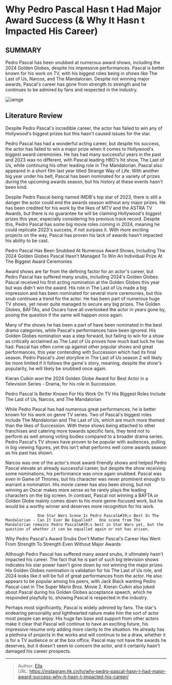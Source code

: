 # Why Pedro Pascal Hasn t Had Major Award Success (&amp; Why It Hasn t Impacted His Career)


## SUMMARY 



  Pedro Pascal has been snubbed at numerous award shows, including the 2024 Golden Globes, despite his impressive performances.   Pascal is better known for his work on TV, with his biggest roles being in shows like The Last of Us, Narcos, and The Mandalorian.   Despite not winning major awards, Pascal&#39;s career has gone from strength to strength and he continues to be admired by fans and respected in the industry.  

![iamge](https://static1.srcdn.com/wordpress/wp-content/uploads/2024/01/pedro-pascal-from-the-last-of-us-with-multiple-awards.jpg)

## Literature Review
Despite Pedro Pascal&#39;s incredible career, the actor has failed to win any of Hollywood&#39;s biggest prizes but this hasn&#39;t caused issues for the star.




Pedro Pascal has had a wonderful acting career, but despite his success, the actor has failed to win a major prize when it comes to Hollywood&#39;s biggest award ceremonies. He has had many successful years in the past and 2023 was no different, with Pascal leading HBO&#39;s hit show, The Last of Us, while continuing his other leading role in The Mandalorian. Pascal also appeared in a short film last year titled Strange Way of Life. With another big year under his belt, Pascal has been nominated for a variety of prizes during the upcoming awards season, but his history at these events hasn&#39;t been kind.




Despite Pedro Pascal being named IMDB&#39;s top star of 2023, there is still a danger the actor could end the awards season without any major prizes. He has been credited for his work by the likes of MTV and the ASTRA TV Awards, but there is no guarantee he will be claiming Hollywood&#39;s biggest prizes this year, especially considering his previous track record. Despite this, Pedro Pascal has some big movie roles coming in 2024, meaning he could replicate 2023&#39;s success, if not surpass it. With more exciting projects on the way, Pascal has proven his lack of awards hasn&#39;t impacted his ability to be cast.


 Pedro Pascal Has Been Snubbed At Numerous Award Shows, Including The 2024 Golden Globes 
Pascal Hasn&#39;t Managed To Win An Individual Prize At The Biggest Award Ceremonies
         

Award shows are far from the defining factor for an actor&#39;s career, but Pedro Pascal has suffered many snubs, including 2024&#39;s Golden Globes. Pascal received his first acting nomination at the Golden Globes this year but was didn&#39;t win the award. His role in The Last of Us made a big impression and has been nominated for several more ceremonies, but this snub continues a trend for the actor. He has been part of numerous huge TV shows, yet never quite managed to secure any big prizes. The Golden Globes, BAFTAs, and Oscars have all overlooked the actor in years gone by, posing the question if the same will happen once again.




Many of the shows he has been a part of have been nominated in the best drama categories, while Pascal&#39;s performances have been ignored. His Golden Globes nomination was a step forward, but failing to win for a show as critically acclaimed as The Last of Us proves how much bad luck he has had. Pascal has often come up against other popular shows and great performances, this year contending with Succession which had its final season. Pedro Pascal&#39;s Joel storyline in The Last of Us season 2 will likely be more limited if it follows the game&#39;s story, meaning, despite the show&#39;s popularity, he will likely be snubbed once again.



Kieran Culkin won the 2024 Golden Globe Award for Best Actor in a Television Series - Drama, for his role in Succession.






 Pedro Pascal Is Better Known For His Work On TV 
His Biggest Roles Include The Last of Us, Narcos, and The Mandalorian
          




While Pedro Pascal has had numerous great performances, he is better known for his work on genre TV series. Two of Pascal&#39;s biggest roles include The Mandalorian and The Last of Us, which are much more themed than the likes of Succession. With these shows being attached to other franchises and catering more towards specific fans, they tend not to perform as well among voting bodies compared to a broader drama series. Pedro Pascal&#39;s TV shows have proven to be popular with audiences, pulling in big viewing figures, yet this isn&#39;t what performs well come awards season as his past has shown.

Narcos was one of the actor&#39;s most award-friendly shows and helped Pedro Pascal elevate an already successful career, but despite the show receiving some nominations, his performance was once again snubbed. Pascal was even in Game of Thrones, but his character was never prominent enough to warrant a nomination. His movie career has also been strong, but not winning an Oscar makes more sense as he rarely plays the leading characters on the big screen. In contrast, Pascal not winning a BAFTA or Golden Globe mainly comes down to his more genre-focused work, but he would be a worthy winner and deserves more recognition for his work.




                  One Star Wars Scene Is Pedro Pascal&#39;s Best In The Mandalorian - Can It Ever Be Equalled?   One scene from The Mandalorian remains Pedro Pascal&#39;s best in Star Wars yet, but the question of whether it can be equalled again or not has arisen.    



 Why Pedro Pascal&#39;s Award Snubs Don&#39;t Matter 
Pascal&#39;s Career Has Went From Strength To Strength Even Without Major Awards
          

Although Pedro Pascal has suffered many award snubs, it ultimately hasn&#39;t impacted his career. The fact that he is part of such big television shows indicates his star power hasn&#39;t gone down by not winning the major prizes. His Golden Globes nomination is validation for his The Last of Us role, and 2024 looks like it will be full of great performances from the actor. He also appears to be popular among his peers, with Jack Black wanting Pedro Pascal cast in The Super Mario Bros. Movie 2. Kieran Culkin also joked about Pascal during his Golden Globes acceptance speech, which he responded playfully to, showing Pascal is respected in the industry.




Perhaps most significantly, Pascal is widely admired by fans. The star&#39;s endearing personality and lighthearted nature make him the sort of actor most people can enjoy. His huge fan base and support from other actors make it clear that Pascal will continue to have an exciting future, his impressive resume only adding more clarity to the situation. He already has a plethora of projects in the works and will continue to be a draw, whether it is for a TV audience or at the box office. Pascal may not have the awards he deserves, but it doesn&#39;t seem to concern the actor, and it certainly hasn&#39;t damaged his career prospects.



---

> Author: [Ella](https://instagram.hk.cn/)  
> URL: https://instagram.hk.cn/tv/why-pedro-pascal-hasn-t-had-major-award-success-why-it-hasn-t-impacted-his-career/  

